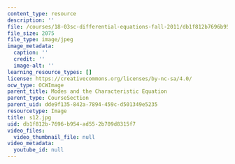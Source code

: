 ```yaml
---
content_type: resource
description: ''
file: /courses/18-03sc-differential-equations-fall-2011/db1f812b7696b954ad552b709d8315f7_s12.jpg
file_size: 2075
file_type: image/jpeg
image_metadata:
  caption: ''
  credit: ''
  image-alt: ''
learning_resource_types: []
license: https://creativecommons.org/licenses/by-nc-sa/4.0/
ocw_type: OCWImage
parent_title: Modes and the Characteristic Equation
parent_type: CourseSection
parent_uid: dde9f135-842a-7894-459c-d501349e5235
resourcetype: Image
title: s12.jpg
uid: db1f812b-7696-b954-ad55-2b709d8315f7
video_files:
  video_thumbnail_file: null
video_metadata:
  youtube_id: null
---
```

